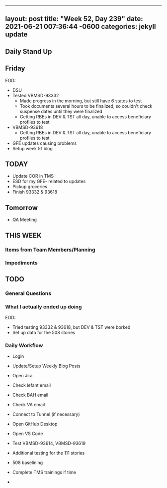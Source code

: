 
---
layout: post
title:  "Week 52, Day 239"
date:   2021-06-21 007:36:44 -0600
categories: jekyll update
---

## Daily Stand Up
## Friday
EOD:
* DSU
* Tested VBMSD-93332 
  * Made progress in the morning, but still have 6 states to test 
  * Took documents several hours to be finalized, so couldn't check suspense dates until they were finalized
  * Getting RBEs in DEV & TST all day, unable to access beneficiary profiles to test 
* VBMSD-93618
  * Getting RBEs in DEV & TST all day, unable to access beneficiary profiles to test 
* GFE updates causing problems
* Setup week 51 blog


## TODAY
* Update COR in TMS
* ESD for my GFE- related to updates
* Pickup groceries
* Finish 93332 & 93618

## Tomorrow
* QA Meeting
  
## THIS WEEK


### Items from Team Members/Planning

### Impediments

## TODO

### General Questions  

### What I actually ended up doing
EOD:
* Tried testing 93332 & 93618, but DEV & TST were borked
* Set up data for the 508 stories

### Daily Workflow
* Login
* Update/Setup Weekly Blog Posts
* Open Jira
* Check lefant email
* Check BAH email
* Check VA email
* Connect to Tunnel (if necessary)
* Open GitHub Desktop
* Open VS Code
* Test VBMSD-93614, VBMSD-93619
* Additional testing for the 111 stories
* 508 baselining
* Complete TMS trainings if time 

* 